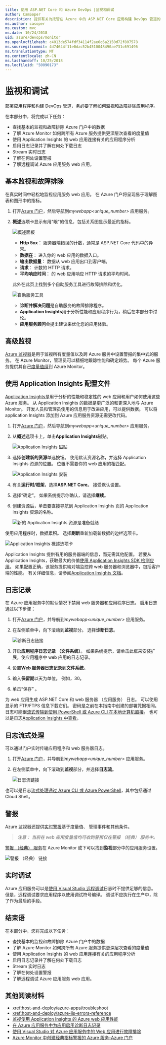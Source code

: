```yaml
---
title: 使用 ASP.NET Core 和 Azure DevOps |监视和调试
author: CamSoper
description: 提供有关为托管在 Azure 中的 ASP.NET Core 应用构建 DevOps 管道的端到端指导的指南。
ms.author: casoper
ms.custom: mvc
ms.date: 10/24/2018
uid: azure/devops/monitor
ms.openlocfilehash: c4013de574fdf34114f2ae6c6a2150d72f807578
ms.sourcegitcommit: 4d74644f11e0dac52b4510048490ae731c691496
ms.translationtype: MT
ms.contentlocale: zh-CN
ms.lasthandoff: 10/25/2018
ms.locfileid: "50090173"
---
```

# <a name="monitor-and-debug"></a>监视和调试

部署应用程序和构建 DevOps 管道，务必要了解如何监视和故障排除应用程序。

在本部分中，将完成以下任务：

* 查找基本的监视和故障排除 Azure 门户中的数据
* 了解 Azure Monitor 如何跨所有 Azure 服务提供更深层次查看的度量值
* 使用 Application Insights 的 web 应用连接有关的应用程序分析
* 启用日志记录并了解在何处下载日志
* Stream 实时日志
* 了解在何处设置警报
* 了解远程调试 Azure 应用服务 web 应用。

## <a name="basic-monitoring-and-troubleshooting"></a>基本监视和故障排除

在真实时间中轻松地监视应用服务 web 应用。 在 Azure 门户将呈现易于理解图表和图形中的指标。

1. 打开[Azure 门户](https://portal.azure.com)，然后导航到*mywebapp\<unique_number\>* 应用服务。

1. **概述**选项卡显示有用"眼"的信息，包括关系图显示最近的指标。

    ![概述面板](./media/monitoring/overview.png)

    * **Http 5xx**： 服务器端错误的计数，通常是 ASP.NET Core 代码中的异常。
    * **数据在**： 进入你的 web 应用的数据入口。
    * **输出数据量**： 数据从 web 应用出口到客户端。
    * **请求**： 计数的 HTTP 请求。
    * **平均响应时间**： 的 web 应用响应 HTTP 请求的平均时间。

    此外在此页上找到多个自助服务工具进行故障排除和优化。

    ![自助服务工具](./media/monitoring/wizards.png)

    * **诊断并解决问题**是自助服务的故障排除程序。
    * **Application Insights**用于分析性能和应用程序行为，稍后在本部分中讨论。
    * **应用服务顾问**会提出建议来优化您的应用体验。

## <a name="advanced-monitoring"></a>高级监视

[Azure 监视器](/azure/monitoring-and-diagnostics/)是用于监视所有度量值以及跨 Azure 服务中设置警报的集中式的服务。 在 Azure Monitor，管理员可以精细地跟踪性能和确定趋势。 每个 Azure 服务提供其自己[度量值组](/azure/monitoring-and-diagnostics/monitoring-supported-metrics#microsoftwebsites-excluding-functions)到 Azure Monitor。

## <a name="profile-with-application-insights"></a>使用 Application Insights 配置文件

[Application Insights](/azure/application-insights/app-insights-overview)是用于分析的性能和稳定性的 web 应用和用户如何使用这些 Azure 服务。 从 Application Insights 的数据是更广泛的和更深入地与 Azure Monitor。 开发人员和管理员使用的信息用于改进应用，可以提供数据。 可以将 application Insights 添加到 Azure 应用服务资源无需更改代码。

1. 打开[Azure 门户](https://portal.azure.com)，然后导航到*mywebapp\<unique_number\>* 应用服务。
1. 从**概述**选项卡上，单击**Application Insights**磁贴。

    ![Application Insights 磁贴](./media/monitoring/app-insights.png)

1. 选择**创建新的资源**单选按钮。 使用默认资源名称，并选择 Application Insights 资源的位置。 位置不需要你的 web 应用的相匹配。

    ![Application Insights 安装](./media/monitoring/new-app-insights.png)

1. 有关**运行时/框架**，选择**ASP.NET Core**。 接受默认设置。
1. 选择“确定”。 如果系统提示你确认，请选择**继续**。
1. 创建资源后，单击要直接导航到 Application Insights 页的 Application Insights 资源的名称。

    ![新的 Application Insights 资源是准备就绪](./media/monitoring/new-app-insights-done.png)

使用应用程序时，数据累积。 选择**刷新**重新加载新数据的边栏选项卡。

![Application Insights 概述选项卡](./media/monitoring/app-insights-overview.png)

Application Insights 提供有用的服务器端的信息，而无需其他配置。 若要从 Application Insights，获取最大的价值[使用 Application Insights SDK 检测应用](/azure/application-insights/app-insights-asp-net-core)。 如果配置正确，该服务提供端对端监控跨 web 服务器和浏览器中，包括客户端的性能。 有关详细信息，请参阅[Application Insights 文档](/azure/application-insights/app-insights-overview)。

## <a name="logging"></a>日志记录

在 Azure 应用服务中的默认情况下禁用 web 服务器和应用程序日志。 启用日志通过以下步骤：

1. 打开[Azure 门户](https://portal.azure.com)，并导航到*mywebapp\<unique_number\>* 应用服务。
1. 在左侧菜单中，向下滚动到**监视**部分。 选择**诊断日志**。

    ![诊断日志链接](./media/monitoring/logging.png)

1. 开启**应用程序日志记录 （文件系统）**。 如果系统提示，请单击此框来安装扩展，使应用程序中 web 应用的日志记录。
1. 设置**Web 服务器日志记录**到**文件系统**。
1. 输入**保留期**以天为单位。 例如，30。
1. 单击“保存” 。

为 web 应用生成 ASP.NET Core 和 web 服务器 （应用服务） 日志。 可以使用显示的 FTP/FTPS 信息下载它们。 密码是之前在本指南中创建的部署凭据相同。 日志可能很[流式传输到使用 PowerShell 或 Azure CLI 在本地计算机直接](/azure/app-service/web-sites-enable-diagnostic-log#download)。 也可以是日志[Application Insights 中查看](/azure/app-service/web-sites-enable-diagnostic-log#how-to-view-logs-in-application-insights)。

## <a name="log-streaming"></a>日志流式处理

可以通过门户实时传输应用程序和 web 服务器日志。

1. 打开[Azure 门户](https://portal.azure.com)，并导航到*mywebapp\<unique_number\>* 应用服务。
1. 在左侧菜单中，向下滚动到**监视**部分，并选择**日志流**。

    ![日志流链接](./media/monitoring/log-stream.png)

也可以是日志[流式处理通过 Azure CLI 或 Azure PowerShell](/azure/app-service/web-sites-enable-diagnostic-log#streamlogs)，其中包括通过 Cloud Shell。

## <a name="alerts"></a>警报

Azure 监视器还提供[实时警报](/azure/monitoring-and-diagnostics/insights-alerts-portal)基于度量值、 管理事件和其他条件。

> *注意： 当前在 web 应用度量值均可收到警报仅在警报 （经典） 服务中。*

[警报 （经典） 服务](/azure/monitoring-and-diagnostics/monitor-quick-resource-metric-alert-portal)在 Azure Monitor 或下可以找到**监视**部分中的应用服务设置。

![警报 （经典） 链接](./media/monitoring/alerts.png)

## <a name="live-debugging"></a>实时调试

Azure 应用服务可以是[使用 Visual Studio 远程调试](/azure/app-service/web-sites-dotnet-troubleshoot-visual-studio#remotedebug)日志时不提供足够的信息。 但是，远程调试要求应用程序以使用调试符号编译。 调试不应执行在生产中，除了作为最后的手段。

## <a name="conclusion"></a>结束语

在本部分中，您将完成以下任务：

* 查找基本的监视和故障排除 Azure 门户中的数据
* 了解 Azure Monitor 如何跨所有 Azure 服务提供更深层次查看的度量值
* 使用 Application Insights 的 web 应用连接有关的应用程序分析
* 启用日志记录并了解在何处下载日志
* Stream 实时日志
* 了解在何处设置警报
* 了解远程调试 Azure 应用服务 web 应用。

## <a name="additional-reading"></a>其他阅读材料

* <xref:host-and-deploy/azure-apps/troubleshoot>
* <xref:host-and-deploy/azure-iis-errors-reference>
* [监视使用 Application Insights 的 Azure web 应用性能](/azure/application-insights/app-insights-azure-web-apps)
* [在 Azure 应用服务中为应用启用诊断日志记录](/azure/app-service/web-sites-enable-diagnostic-log)
* [使用 Visual Studio 对 Azure 应用服务中的 Web 应用进行故障排除](/azure/app-service/web-sites-dotnet-troubleshoot-visual-studio)
* [Azure Monitor 中创建经典指标警报的 Azure 服务-Azure 门户](/azure/monitoring-and-diagnostics/insights-alerts-portal)
